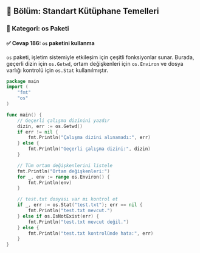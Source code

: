 ## 📘 Bölüm: Standart Kütüphane Temelleri
### 🔹 Kategori: os Paketi
#### ✅ Cevap 186: `os` paketini kullanma

`os` paketi, işletim sistemiyle etkileşim için çeşitli fonksiyonlar sunar. Burada, geçerli dizin için `os.Getwd`, ortam değişkenleri için `os.Environ` ve dosya varlığı kontrolü için `os.Stat` kullanılmıştır.

```go
package main
import (
    "fmt"
    "os"
)

func main() {
    // Geçerli çalışma dizinini yazdır
    dizin, err := os.Getwd()
    if err != nil {
        fmt.Println("Çalışma dizini alınamadı:", err)
    } else {
        fmt.Println("Geçerli çalışma dizini:", dizin)
    }

    // Tüm ortam değişkenlerini listele
    fmt.Println("Ortam değişkenleri:")
    for _, env := range os.Environ() {
        fmt.Println(env)
    }

    // test.txt dosyası var mı kontrol et
    if _, err := os.Stat("test.txt"); err == nil {
        fmt.Println("test.txt mevcut.")
    } else if os.IsNotExist(err) {
        fmt.Println("test.txt mevcut değil.")
    } else {
        fmt.Println("test.txt kontrolünde hata:", err)
    }
}
```
